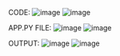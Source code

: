 CODE:
![image](https://github.com/user-attachments/assets/a4db1380-9789-4e78-a878-b7f54fa27182)
![image](https://github.com/user-attachments/assets/7c60ba4d-4e38-40bf-b541-e61255ea44b4)


APP.PY FILE:
![image](https://github.com/user-attachments/assets/3048cf89-5f80-4d68-b9d6-ddfb6df79421)
![image](https://github.com/user-attachments/assets/2691af04-1586-4843-8d5e-fc939ebc1b5f)


OUTPUT:
![image](https://github.com/user-attachments/assets/425c5767-e27b-4ad3-95ea-e230e88a71da)
![image](https://github.com/user-attachments/assets/7aefedf4-7509-455f-9fd8-889051dc1804)
